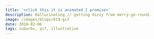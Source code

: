 ```yaml
---
title: '>click this it is animated I promise<'
description: Hallucinating // getting dizzy from merry-go-round
image: /images/blogs/019.gif
date: 2018-02-06
tags: suburbs, gif, illustration
---
```

